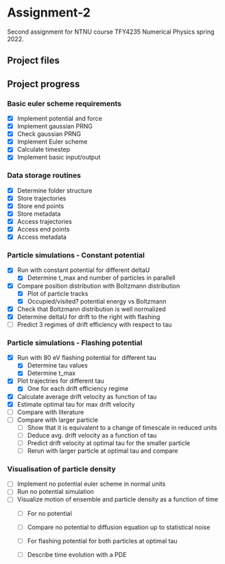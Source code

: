# Assignment-2
 Second assignment for NTNU course TFY4235 Numerical Physics spring 2022.

## Project files







## Project progress
### Basic euler scheme requirements
- [x] Implement potential and force
- [x] Implement gaussian PRNG
- [x] Check gaussian PRNG
- [x] Implement Euler scheme
- [x] Calculate timestep
- [x] Implement basic input/output

### Data storage routines
- [x] Determine folder structure
- [x] Store trajectories
- [x] Store end points
- [x] Store metadata 
- [x] Access trajectories
- [x] Access end points
- [x] Access metadata

### Particle simulations - Constant potential
- [x] Run with constant potential for different deltaU
	- [x] Determine t_max and number of particles in parallell	
- [x] Compare position distribution with Boltzmann distribution
	- [x] Plot of particle tracks
	- [x] Occupied/visited? potential energy vs Boltzmann
- [x] Check that Boltzmann distribution is well normalized
- [x] Determine deltaU for drift to the right with flashing
- [ ] Predict 3 regimes of drift efficiency with respect to tau

### Particle simulations - Flashing potential
- [x] Run with 80 eV flashing potential for different tau
	- [x] Determine tau values
	- [x] Determine t_max
- [x] Plot trajectries for different tau
	- [x] One for each drift efficiency regime
- [x] Calculate average drift velocity as function of tau
- [x] Estimate optimal tau for max drift velocity
- [ ] Compare with literature
- [ ] Compare with larger particle
	- [ ] Show that it is equivalent to a change of timescale in reduced units
	- [ ] Deduce avg. drift velocity as a function of tau
	- [ ] Predict drift velocity at optimal tau for the smaller particle
	- [ ] Rerun with larger particle at optimal tau and compare

### Visualisation of particle density
- [ ] Implement no potential euler scheme in normal units
- [ ] Run no potential simulation
- [ ] Visualize motion of ensemble and particle density as a function of time
	- [ ] For no potential
	- [ ] Compare no potential to diffusion equation up to statistical noise
	- [ ] For flashing potential for both particles at optimal tau
	- [ ] Describe time evolution with a PDE

	
